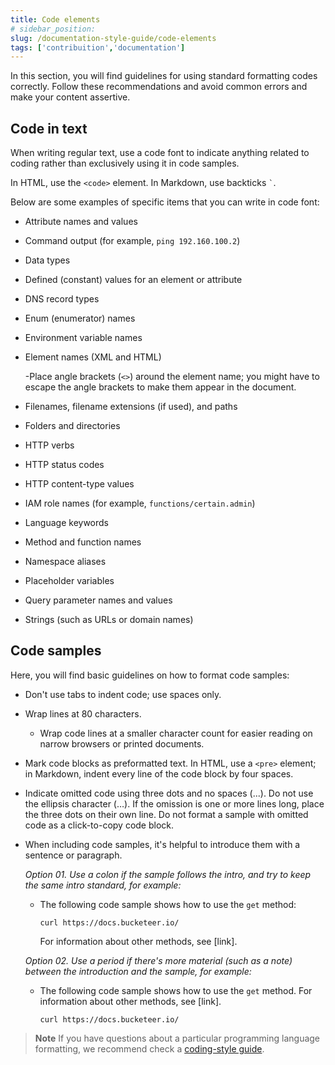 ```yaml
---
title: Code elements
# sidebar_position: 
slug: /documentation-style-guide/code-elements
tags: ['contribuition','documentation']
---
```



In this section, you will find guidelines for using standard formatting codes correctly. Follow these recommendations and avoid common errors and make your content assertive.

## Code in text

When writing regular text, use a code font to indicate anything related to coding rather than exclusively using it in code samples.

In HTML, use the `<code>` element.
In Markdown, use backticks <code>`</code>.

Below are some examples of specific items that you can write in code font:

- Attribute names and values
- Command output (for example, `ping 192.160.100.2`)
- Data types
- Defined (constant) values for an element or attribute
- DNS record types
- Enum (enumerator) names
- Environment variable names
- Element names (XML and HTML)

    -Place angle brackets (`<>`) around the element name; you might have to escape the angle brackets to make them appear in the document.

- Filenames, filename extensions (if used), and paths
- Folders and directories
- HTTP verbs
- HTTP status codes
- HTTP content-type values
- IAM role names (for example, `functions/certain.admin`)
- Language keywords
- Method and function names
- Namespace aliases
- Placeholder variables
- Query parameter names and values
- Strings (such as URLs or domain names)

## Code samples

Here, you will find basic guidelines on how to format code samples:

- Don't use tabs to indent code; use spaces only.

- Wrap lines at 80 characters.

  - Wrap code lines at a smaller character count for easier reading on narrow browsers or printed documents.

- Mark code blocks as preformatted text. In HTML, use a `<pre>` element; in Markdown, indent every line of the code block by four spaces.

- Indicate omitted code using three dots and no spaces (...). Do not use the ellipsis character (…). If the omission is one or more lines long, place the three dots on their own line. Do not format a sample with omitted code as a click-to-copy code block.

- When including code samples, it's helpful to introduce them with a sentence or paragraph.

  *Option 01. Use a colon if the sample follows the intro, and try to keep the same intro standard, for example:*

  - The following code sample shows how to use the `get` method:

    ```curl
    curl https://docs.bucketeer.io/
    ```

    For information about other methods, see [link].

  *Option 02. Use a period if there's more material (such as a note) between the introduction and the sample, for example:*

  - The following code sample shows how to use the `get` method. For information about other methods, see [link].

    ```curl
    curl https://docs.bucketeer.io/
    ```

> **Note**
> If you have questions about a particular programming language formatting, we recommend check a [coding-style guide](https://google.github.io/styleguide/).
